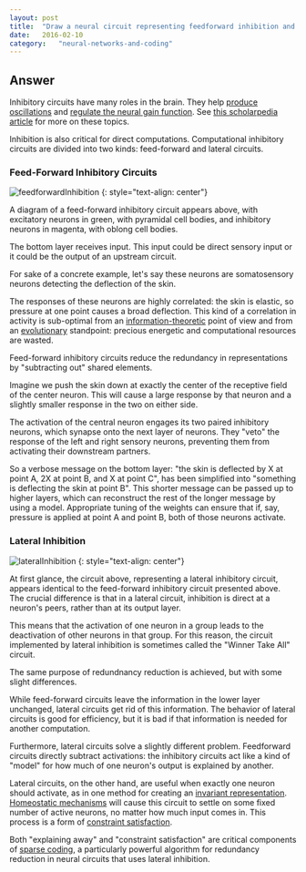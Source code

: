 ```yaml
---
layout: post
title:	"Draw a neural circuit representing feedforward inhibition and one representing lateral inhibition.  What are the major computational roles of these circuit motifs?"
date:	2016-02-10
category:	"neural-networks-and-coding"
---
```

## Answer

Inhibitory circuits have many roles in the brain.
They help
[produce oscillations]({{site.baseurl}}/59)
and
[regulate the neural gain function]({{site.baseurl}}/30).
See
[this scholarpedia article](http://www.scholarpedia.org/article/Neural_inhibition)
for more on these topics.

Inhibition is also critical for direct computations.
Computational inhibitory circuits are divided into two kinds:
feed-forward and lateral circuits.

### Feed-Forward Inhibitory Circuits

![feedforwardInhibition]
{: style="text-align: center"}

A diagram of a feed-forward inhibitory circuit appears above,
with excitatory neurons in green, with pyramidal cell bodies,
and inhibitory neurons in magenta, with oblong cell bodies.

The bottom layer receives input.
This input could be direct sensory input or it could be the output
of an upstream circuit.

For sake of a concrete example, let's say these neurons are
somatosensory neurons detecting the deflection of the skin.

The responses of these neurons are highly correlated:
the skin is elastic, so pressure at one point
causes a broad deflection.
This kind of a correlation in activity is sub-optimal
from an
[information-theoretic]({{site.baseurl}}/82)
point of view
and from an
[evolutionary](https://www.princeton.edu/~wbialek/rome/refs/barlow_59.pdf)
standpoint:
precious energetic and computational resources are wasted.

Feed-forward inhibitory circuits reduce the redundancy in representations
by "subtracting out" shared elements.

Imagine we push the skin down at exactly the center of the receptive field of the center neuron.
This will cause a large response by that neuron
and a slightly smaller response in the two on either side.

The activation of the central neuron engages its two paired inhibitory neurons,
which synapse onto the next layer of neurons.
They "veto" the response of the left and right sensory neurons,
preventing them from activating their downstream partners.

So a verbose message on the bottom layer:
"the skin is deflected by X at point A, 2X at point B, and X at point C",
has been simplified into "something is deflecting the skin at point B".
This shorter message can be passed up to higher layers,
which can reconstruct the rest of the longer message by using a model.
Appropriate tuning of the weights can ensure that if, say,
pressure is applied at point A and point B, both of those neurons activate.

### Lateral Inhibition

![lateralInhibition]
{: style="text-align: center"}

At first glance, the circuit above, representing a lateral inhibitory circuit,
appears identical to the feed-forward inhibitory circuit presented above.
The crucial difference is that in a lateral circuit,
inhibition is direct at a neuron's peers, rather than at its output layer.

This means that the activation of one neuron in a group
leads to the deactivation of other neurons in that group.
For this reason, the circuit implemented by lateral inhibition is
sometimes called the "Winner Take All" circuit.

The same purpose of redundnancy reduction is achieved,
but with some slight differences.

While feed-forward circuits leave the information in the lower layer
unchanged, lateral circuits get rid of this information.
The behavior of lateral circuits is good for efficiency,
but it is bad if that information is needed for another computation.

Furthermore, lateral circuits solve a slightly different problem.
Feedforward circuits directly subtract activations:
the inhibitory circuits act like a kind of "model"
for how much of one neuron's output is explained by another.

Lateral circuits, on the other hand, are useful when exactly one neuron should activate,
as in one method for creating an [invariant representation]({{site.baseurl}}/09).
[Homeostatic mechanisms]({{site.baseurl}}/30)
will cause this circuit to settle on some fixed number of active neurons,
no matter how much input comes in.
This process is a form of
[constraint satisfaction](https://en.wikipedia.org/wiki/Constraint_satisfaction_problem).

Both "explaining away" and "constraint satisfaction" are critical components of
[sparse coding]({{site.baseurl}}/49),
a particularly powerful algorithm for redundancy reduction in neural circuits
that uses lateral inhibition.

[feedforwardInhibition]: {{site.DBL}}/feedforwardInhibition.png
[lateralInhibition]: {{site.DBL}}/lateralInhibition.png
